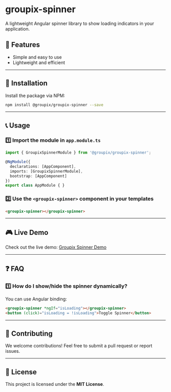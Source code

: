# groupix-spinner

A lightweight Angular spinner library to show loading indicators in your application.

## 📌 Features  
- Simple and easy to use  
- Lightweight and efficient  

---  

## 🚀 Installation  

Install the package via NPM:  

```sh
npm install @groupix/groupix-spinner --save
```  

---  

## 📞 Usage  

### 1️⃣ Import the module in `app.module.ts`  

```typescript
import { GroupixSpinnerModule } from '@groupix/groupix-spinner';

@NgModule({
  declarations: [AppComponent],
  imports: [GroupixSpinnerModule],
  bootstrap: [AppComponent]
})
export class AppModule { }
```  

### 2️⃣ Use the `<groupix-spinner>` component in your templates  

```html
<groupix-spinner></groupix-spinner>
```  

---  

## 🎮 Live Demo  

Check out the live demo: [Groupix Spinner Demo](https://groupix-spinner.vercel.app/)  

---  

## ❓ FAQ  

### 1️⃣ How do I show/hide the spinner dynamically?  
You can use Angular binding:  

```html
<groupix-spinner *ngIf="isLoading"></groupix-spinner>
<button (click)="isLoading = !isLoading">Toggle Spinner</button>
```  

---  

## 🤝 Contributing  
We welcome contributions! Feel free to submit a pull request or report issues.  

---  

## 📝 License  
This project is licensed under the **MIT License**.